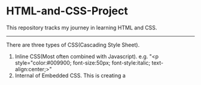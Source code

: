 # HTML-and-CSS-Project
This repository tracks my journey in learning HTML and CSS.

---------------------------------------------------------------------------------------------------------------------
There are three types of CSS(Cascading Style Sheet). 
1. Inline CSS(Most often combined with Javascript). e.g.  "<p style="color:#009900; font-size:50px; font-style:italic; text-align:center;>"
2. Internal of Embedded CSS. This is creating a <style> tab and putting it between <title> and "head". This is more friendly to newbies
3. External CSS. Namely, create a CSS file outside of an HTML file. We could use the command <link> when invoking this CSS file in HTML. This is widely used in work conditions. 

